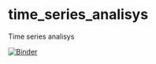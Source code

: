 # time_series_analisys
Time series analisys 

[![Binder](https://mybinder.org/badge_logo.svg)](https://mybinder.org/v2/gh/AnBorAnalitics/time_series_analisys.git/HEAD)
